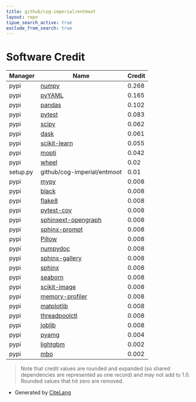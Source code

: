 ```yaml
---
title: github/cog-imperial/entmoot
layout: repo
tipue_search_active: true
exclude_from_search: true
---
```

# Software Credit

|Manager|Name|Credit|
|-------|----|------|
|pypi|[numpy](https://www.numpy.org)|0.268|
|pypi|[pyYAML](https://pyyaml.org/)|0.165|
|pypi|[pandas](https://pypi.org/project/pandas)|0.102|
|pypi|[pytest](https://pypi.org/project/pytest)|0.083|
|pypi|[scipy](https://pypi.org/project/scipy)|0.062|
|pypi|[dask](https://pypi.org/project/dask)|0.061|
|pypi|[scikit-learn](http://scikit-learn.org)|0.055|
|pypi|[mopti](https://github.com/basf/mopti)|0.042|
|pypi|[wheel](https://pypi.org/project/wheel)|0.02|
|setup.py|github/cog-imperial/entmoot|0.01|
|pypi|[mypy](http://www.mypy-lang.org/)|0.008|
|pypi|[black](https://pypi.org/project/black)|0.008|
|pypi|[flake8](https://pypi.org/project/flake8)|0.008|
|pypi|[pytest-cov](https://pypi.org/project/pytest-cov)|0.008|
|pypi|[sphinxext-opengraph](https://pypi.org/project/sphinxext-opengraph)|0.008|
|pypi|[sphinx-prompt](https://pypi.org/project/sphinx-prompt)|0.008|
|pypi|[Pillow](https://pypi.org/project/Pillow)|0.008|
|pypi|[numpydoc](https://pypi.org/project/numpydoc)|0.008|
|pypi|[sphinx-gallery](https://pypi.org/project/sphinx-gallery)|0.008|
|pypi|[sphinx](https://pypi.org/project/sphinx)|0.008|
|pypi|[seaborn](https://pypi.org/project/seaborn)|0.008|
|pypi|[scikit-image](https://pypi.org/project/scikit-image)|0.008|
|pypi|[memory-profiler](https://pypi.org/project/memory-profiler)|0.008|
|pypi|[matplotlib](https://pypi.org/project/matplotlib)|0.008|
|pypi|[threadpoolctl](https://pypi.org/project/threadpoolctl)|0.008|
|pypi|[joblib](https://pypi.org/project/joblib)|0.008|
|pypi|[pyamg](https://github.com/pyamg/pyamg)|0.004|
|pypi|[lightgbm](https://github.com/microsoft/LightGBM)|0.002|
|pypi|[mbo](https://github.com/basf/mbo)|0.002|


> Note that credit values are rounded and expanded (so shared dependencies are represented as one record) and may not add to 1.0. Rounded values that hit zero are removed.


- Generated by [CiteLang](https://github.com/vsoch/citelang)
